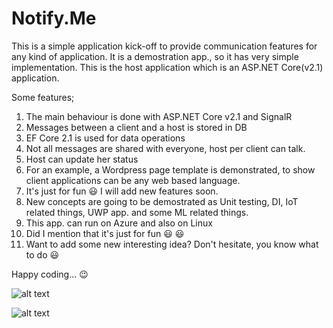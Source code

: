 # Notify.Me

This is a simple application kick-off to provide communication features for any kind of application. It is a demostration app., so it has very simple implementation. This is the host application which is an ASP.NET Core(v2.1) application.

Some features;

1. The main behaviour is done with ASP.NET Core v2.1 and SignalR
2. Messages between a client and a host is stored in DB
3. EF Core 2.1 is used for data operations
4. Not all messages are shared with everyone, host per client can talk.
5. Host can update her status
6. For an example, a Wordpress page template is demonstrated, to show client applications can be any web based language.
7. It's just for fun :smiley: I will add new features soon. 
8. New concepts are going to be demostrated as Unit testing, DI, IoT related things, UWP app. and some ML related things.
9. This app. can run on Azure and also on Linux
10. Did I mention that it's just for fun :smiley: :smiley:
11. Want to add some new interesting idea? Don't hesitate, you know what to do :smiley:

Happy coding... :wink:




![alt text](https://github.com/ardacetinkaya/Notify.Me/blob/master/NotifyMe_Client.PNG "Client")

![alt text](https://github.com/ardacetinkaya/Notify.Me/blob/master/NotifyMe_Host.PNG "Host")


